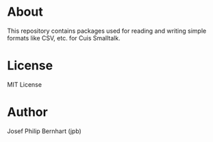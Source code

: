 # About

This repository contains packages used for reading
and writing simple formats like CSV, etc. for
Cuis Smalltalk.

# License

MIT License

# Author

Josef Philip Bernhart (jpb)
